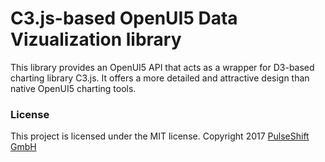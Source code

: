 # C3.js-based OpenUI5 Data Vizualization library
This library provides an OpenUI5 API that acts as a wrapper for D3-based charting library C3.js. It offers a more detailed and attractive design than native OpenUI5 charting tools.

### License

This project is licensed under the MIT license.
Copyright 2017 [PulseShift GmbH](https://pulseshift.com/en/index.html)
